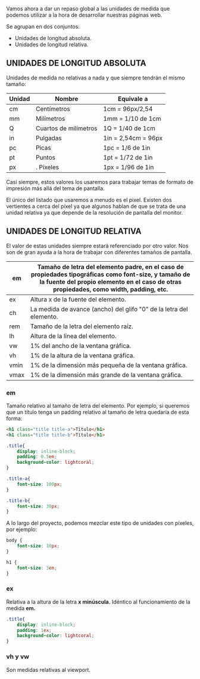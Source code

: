  Vamos ahora a dar un repaso global a las unidades de medida que podemos utilizar a la hora de desarrollar nuestras páginas web.

Se agrupan en dos conjuntos:

- Unidades de longitud absoluta.
- Unidades de longitud relativa.

## **UNIDADES DE LONGITUD ABSOLUTA**

Unidades de medida no relativas a nada y que siempre tendrán el mismo tamaño:

| Unidad | Nombre | Equivale a |
| --- | --- | --- |
| cm | Centímetros | 1cm = 96px/2,54 |
| mm | Milímetros | 1mm = 1/10 de 1cm |
| Q | Cuartos de milímetros | 1Q = 1/40 de 1cm |
| in | Pulgadas | 1in = 2,54cm = 96px |
| pc | Picas | 1pc = 1/6 de 1in |
| pt | Puntos | 1pt = 1/72 de 1in |
| px |. Píxeles | 1px = 1/96 de 1in |

Casi siempre, estos valores los usaremos para trabajar temas de formato de impresión más allá del tema de pantalla.

El único del listado que usaremos a menudo es el pixel. Existen dos vertientes a cerca del píxel ya que algunos hablan de que se trata de una unidad relativa ya que depende de la resolución de pantalla del monitor.

## UNIDADES DE LONGITUD RELATIVA

El valor de estas unidades siempre estará referenciado por otro valor. Nos son de gran ayuda a la hora de trabajar con diferentes tamaños de pantalla.

| em | Tamaño de letra del elemento padre, en el caso de propiedades tipográficas como font-size, y tamaño de la fuente del propio elemento en el caso de otras propiedades, como width, padding, etc. |
| --- | --- |
| ex | Altura x de la fuente del elemento. |
| ch | La medida de avance (ancho) del glifo "0" de la letra del elemento. |
| rem | Tamaño de la letra del elemento raíz. |
| lh | Altura de la línea del elemento. |
| vw | 1% del ancho de la ventana gráfica. |
| vh | 1% de la altura de la ventana gráfica. |
| vmin | 1% de la dimensión más pequeña de la ventana gráfica. |
| vmax | 1% de la dimensión más grande de la ventana gráfica. |

### em

Tamaño relativo al tamaño de letra del elemento. Por ejemplo, si queremos que un título tenga un padding relativo al tamaño de letra quedaría de esta forma:

 

```html
<h1 class="title title-a">Título</h1>
<h1 class="title title-b">Título</h1>
```

  

```css
.title{
	display: inline-block;
	padding: 0.5em;
	background-color: lightcoral;
}

.title-a{
	font-size: 100px;
}

.title-b{
	font-size: 30px;
}
```

 

A lo largo del proyecto, podemos mezclar este tipo de unidades con píxeles, por ejemplo:

```css
body { 
	font-size: 10px; 
}

h1 { 
	font-size: 3em; 
}
```

### ex

Relativa a la altura de la letra **x minúscula.** Idéntico al funcionamiento de la medida **em.**

  

```css
.title{
	display: inline-block;
	padding: 1ex;
	background-color: lightcoral;
}
```

  

### vh y vw

Son medidas relativas al viewport.
